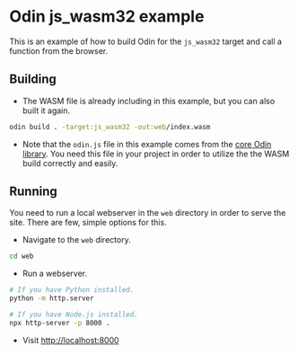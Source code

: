 # Odin js_wasm32 example

This is an example of how to build Odin for the `js_wasm32` target and call a function from the browser.

## Building

- The WASM file is already including in this example, but you can also built it again.

```bash
odin build . -target:js_wasm32 -out:web/index.wasm
```

- Note that the `odin.js` file in this example comes from the [core Odin library](https://github.com/odin-lang/Odin/blob/master/core/sys/wasm/js/odin.js). You need this file in your project in order to utilize the the WASM build correctly and easily.

## Running

You need to run a local webserver in the `web` directory in order to serve the site. There are few, simple options for this.

- Navigate to the `web` directory.

```bash
cd web
```

- Run a webserver.

```bash
# If you have Python installed.
python -m http.server
```

```bash
# If you have Node.js installed.
npx http-server -p 8000 .
```

- Visit [http://localhost:8000](http://localhost:8000)
